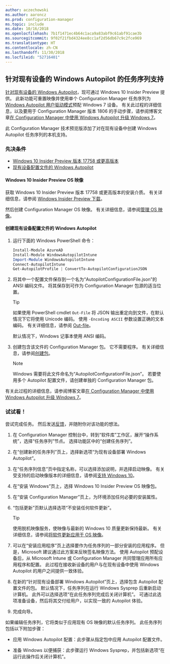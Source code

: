 ```yaml
---
author: aczechowski
ms.author: aaroncz
ms.prod: configuration-manager
ms.topic: include
ms.date: 10/16/2018
ms.openlocfilehash: 7b1f1471ec4b64c1aca9a83abf9c61abf91cae3b
ms.sourcegitcommit: 9f02f21fbd4324ee8cc1af2d56db67c9c2fce969
ms.translationtype: HT
ms.contentlocale: zh-CN
ms.lasthandoff: 11/30/2018
ms.locfileid: "52716401"
---
```

## <a name="bkmk_autopilot"></a> 针对现有设备的 Windows Autopilot 的任务序列支持
<!--1358333-->

[针对现有设备的 Windows Autopilot](https://techcommunity.microsoft.com/t5/Windows-IT-Pro-Blog/New-Windows-Autopilot-capabilities-and-expanded-partner-support/ba-p/260430)，现可通过 Windows 10 Insider Preview 提供。 此新功能可重置映像并使用单个 Configuration Manager 任务序列为 [Windows Autopilot 用户驱动模式](https://docs.microsoft.com/windows/deployment/windows-autopilot/user-driven)预配 Windows 7 设备。 有关此过程的详细信息，以及要用于 Configuration Manager 版本 1806 的手动步骤，请参阅博客文章[在 Configuration Manager 中使用 Windows Autopilot 升级 Windows 7](https://techcommunity.microsoft.com/t5/Windows-IT-Pro-Blog/Upgrade-Windows-7-using-Windows-Autopilot-in-Configuration/ba-p/267747)。 

此 Configuration Manager 技术预览版添加了对在现有设备中创建 Windows Autopilot 任务序列的本机支持。 


### <a name="prerequisites"></a>先决条件

- [Windows 10 Insider Preview 版本 17758 或更高版本](#bkmk_autopilot-image)  
- [现有设备配置文件的 Windows Autopilot](#bkmk_autopilot-json)  

#### <a name="bkmk_autopilot-image"></a> Windows 10 Insider Preview OS 映像
获取 Windows 10 Insider Preview 版本 17758 或更高版本的安装介质。 有关详细信息，请参阅 [Windows Insider Preview 下载](https://www.microsoft.com/software-download/windowsinsiderpreviewadvanced)。  

然后创建 Configuration Manager OS 映像。 有关详细信息，请参阅[管理 OS 映像](/sccm/osd/get-started/manage-operating-system-images)。

#### <a name="bkmk_autopilot-json"></a> 创建现有设备配置文件的 Windows Autopilot
1. 运行下面的 Windows PowerShell 命令：  

    ``` PowerShell  
    Install-Module AzureAD
    Install-Module WindowsAutopilotIntune 
    Import-Module WindowsAutopilotIntune 
    Connect-AutopilotIntune 
    Get-AutopilotProfile | ConvertTo-AutopilotConfigurationJSON 
    ```  

2. 将其中一个配置文件保存到一个名为“AutopilotConfigurationFile.json”的 ANSI 编码文件。 将其保存到可作为 Configuration Manager 包源的适当位置。  

    > [!Tip]  
    > 如果使用 PowerShell cmdlet `Out-File` 将 JSON 输出重定向到文件，在默认情况下它将使用 Unicode 编码。 使用 `-Encoding ASCII` 参数设置正确的文本编码。 有关详细信息，请参阅 [Out-file](https://docs.microsoft.com/powershell/module/microsoft.powershell.utility/out-file?view=powershell-6#optional-parameters)。  
    > 
    > 默认情况下，Windows 记事本使用 ANSI 编码。  

3. 创建包含该文件的 Configuration Manager 包。 它不需要程序。 有关详细信息，请参阅[创建包](/sccm/apps/deploy-use/packages-and-programs#create-a-package-and-program)。  

    > [!NOTE]  
    > Windows 需要将此文件命名为“AutopilotConfigurationFile.json”。 若要使用多个 Autopilot 配置文件，请创建单独的 Configuration Manager 包。  

有关此过程的详细信息，请参阅博客文章[在 Configuration Manager 中使用 Windows Autopilot 升级 Windows 7](https://techcommunity.microsoft.com/t5/Windows-IT-Pro-Blog/Upgrade-Windows-7-using-Windows-Autopilot-in-Configuration/ba-p/267747)。


### <a name="try-it-out"></a>试试看！

尝试完成任务。 然后发送[反馈](/sccm/core/understand/find-help#product-feedback)，并随附你对该功能的想法。

1. 在 Configuration Manager 控制台中，转到“软件库”工作区，展开“操作系统”，选择“任务序列”节点。 选择功能区中的“创建任务序列”。  

2. 在“创建新的任务序列”页上，选择新选项“为现有设备部署 Windows Autopilot”。  

3. 在“任务序列信息”页中指定名称，可以选择添加说明，并选择启动映像。 有关受支持的启动映像版本的详细信息，请参阅[支持 Windows 10](/sccm/core/plan-design/configs/support-for-windows-10#windows-10-adk)。  

4. 在“安装 Windows”页上，选择 Windows 10 Insider Preview OS 映像包。  

5. 在“安装 Configuration Manager”页上，为环境添加任何必要的安装属性。  

6. “包括更新”页默认选择选项“不安装任何软件更新”。  

    > [!Tip]  
    > 使用脱机映像服务，使映像与最新的 Windows 10 质量更新保持最新。 有关详细信息，请参阅[将软件更新应用于 OS 映像](/sccm/osd/get-started/manage-operating-system-images#BKMK_OSImagesApplyUpdates)。  

7. 可以在“安装应用程序”页上选择要作为任务序列的一部分安装的应用程序。 但是，Microsoft 建议通过此方案来反映签名映像方法。 使用 Autopilot 预配设备后，从 Microsoft Intune 或 Configuration Manager 共同管理应用所有应用程序和配置。 此过程在接收新设备的用户与在现有设备中使用 Windows Autopilot 的用户之间提供一致体验。  

8. 在新的“针对现有设备部署 Windows Autopilot”页上，选择包含 Autopilot 配置文件的包。 默认情况下，任务序列在运行 Windows Sysprep 后重新启动计算机。 此外可以选择选项“在此任务序列完成后关闭计算机”。 可通过此选项准备设备，然后将其交付给用户，以实现一致的 Autopilot 体验。  

9. 完成向导。  

如果编辑任务序列，它将类似于应用现有 OS 映像的默认任务序列。 此任务序列包括以下附加步骤：  

- 应用 Windows Autopilot 配置：此步骤从指定包中应用 Autopilot 配置文件。  

- 准备 Windows 以便捕获：此步骤运行 Windows Sysprep，并包括新选项“在运行此操作后关闭计算机”。  


